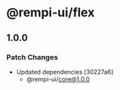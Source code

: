 # @rempi-ui/flex

## 1.0.0

### Patch Changes

- Updated dependencies [30227a6]
  - @rempi-ui/core@1.0.0

